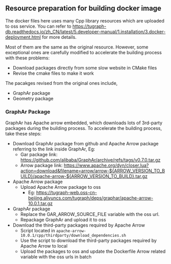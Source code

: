 ## Resource preparation for building docker image

The docker files here uses many Cpp library resources which are uploaded to oss service. You can refer
to  https://tugraph-db.readthedocs.io/zh_CN/latest/5.developer-manual/1.installation/3.docker-deployment.html for more
details.

Most of them are the same as the original resource. However, some exceptional ones are carefully
modified to accelerate the building process with these problems:

- Download packages directly from some slow website in CMake files
- Revise the cmake files to make it work

The pacakges revised from the original ones include,

- GraphAr package
- Geometry package

### GraphAr Package

GraphAr has Apache arrow embedded, which downloads lots of 3rd-party packages during the building
process. To accelerate the building process, take these steps:

- Download GraphAr package from github and Apache Arrow package referring to the link inside GraphAr, Eg:
    - Gar package link: https://github.com/alibaba/GraphAr/archive/refs/tags/v0.7.0.tar.gz
    - Arrow package
      link: https://www.apache.org/dyn/closer.lua?action=download&filename=arrow/arrow-${ARROW_VERSION_TO_BUILD}/apache-arrow-${ARROW_VERSION_TO_BUILD}.tar.gz
- Apache Arrow package
    - Upload Apache Arrow package to oss
        - Eg: https://tugraph-web.oss-cn-beijing.aliyuncs.com/tugraph/deps/graphar/apache-arrow-10.0.1.tar.gz
- GraphAr package
    - Replace the GAR_ARROW_SOURCE_FILE variable with the oss url.
    - Repackage GraphAr and upload it to oss
- Download the third-party packages required by Apache Arrow
    - Script located in `apache-arrow-10.0.1/cpp/thirdparty/download_dependencies.sh`
    - Use the script to download the third-party packages required by Apache Arrow to local
    - Upload the packages to oss and update the Dockerfile Arrow related variable with the oss urls in batch